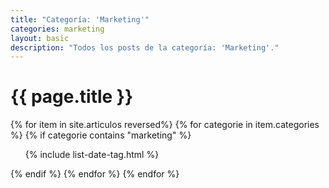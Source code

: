```yaml
---
title: "Categoría: 'Marketing'"
categories: marketing
layout: basic
description: "Todos los posts de la categoría: 'Marketing'."
---
```


<h1>{{ page.title }}</h1>

{% for item in site.articulos reversed%}
{% for categorie in item.categories %}
{% if categorie contains "marketing" %}
<ul>
    {% include list-date-tag.html %}
</ul>
{% endif %}
{% endfor %}
{% endfor %}
